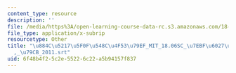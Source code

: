```yaml
---
content_type: resource
description: ''
file: /media/https%3A/open-learning-course-data-rc.s3.amazonaws.com/18-06sc-linear-algebra-fall-2011/6f48b4f25c2e55226c22a5b94157f837_884c52175f0f548c4f5379ef_MIT_18.06SC_7ebf60274ee36570-_79cb_2011.srt
file_type: application/x-subrip
resourcetype: Other
title: "\u884C\u5217\u5F0F\u548C\u4F53\u79EF_MIT_18.06SC_\u7EBF\u6027\u4EE3\u6570\
  ,_\u79CB_2011.srt"
uid: 6f48b4f2-5c2e-5522-6c22-a5b94157f837
---
```

